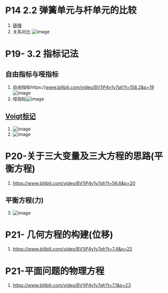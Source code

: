 # P14 2.2 弹簧单元与杆单元的比较
1. [链接](https://www.bilibili.com/video/BV1iP4y1y7qh?t=5.2&p=14)
2. 关系对比 ![image](https://github.com/user-attachments/assets/65dcc6db-6805-41b6-9ce8-288941aeffeb)

# P19- 3.2 指标记法
## 自由指标与哑指标
1.  自由指标https://www.bilibili.com/video/BV1iP4y1y7qh?t=158.2&p=19 ![image](https://github.com/user-attachments/assets/9e62e457-085a-47d2-b9d2-a737df0f2ad2)
1. 哑指标![image](https://github.com/user-attachments/assets/13c04f26-b4e5-4719-b61f-5d359d2b4e9c)

## [Voigt标记](https://www.bilibili.com/video/BV1iP4y1y7qh?t=280.7&p=19)
1. ![image](https://github.com/user-attachments/assets/7f97aeef-c8fa-472e-88c4-3839a0eafe2c)
2. ![image](https://github.com/user-attachments/assets/5a9dd2c5-0998-416d-9fd8-5807d0100447)


# P20-关于三大变量及三大方程的思路(平衡方程)
1. https://www.bilibili.com/video/BV1iP4y1y7qh?t=56.6&p=20
## 平衡方程(力)
3. ![image](https://github.com/user-attachments/assets/63aecc6b-605d-48db-982a-e8435016e07f)
# P21- 几何方程的构建(位移)
1. https://www.bilibili.com/video/BV1iP4y1y7qh?t=7.4&p=22

# P21-平面问题的物理方程
1. https://www.bilibili.com/video/BV1iP4y1y7qh?t=7.1&p=23
